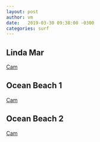 ```yaml
---
layout: post
author: vm 
date:   2019-03-30 09:38:00 -0300
categories: surf 
---
```

## Linda Mar
<a href="http://e.cdn-surfline.com/syndication/embed/v1/player.html?id=5013">Cam</a>
<!--<iframe width="960" height="540" src="http://e.cdn-surfline.com/syndication/embed/v1/player.html?id=5013" frameborder="0" scrolling="no" allowfullscreen></iframe>
-->
## Ocean Beach 1 
<a href="http://e.cdn-surfline.com/syndication/embed/v1/player.html?id=4128">Cam</a>
<!--<iframe width="960" height="540" src="http://e.cdn-surfline.com/syndication/embed/v1/player.html?id=4127" frameborder="0" scrolling="no" allowfullscreen></iframe>
-->

## Ocean Beach 2
<a href="http://e.cdn-surfline.com/syndication/embed/v1/player.html?id=4128">Cam</a>
<!--<iframe width="960" height="540" src="http://e.cdn-surfline.com/syndication/embed/v1/player.html?id=4128" frameborder="0" scrolling="no" allowfullscreen></iframe>
-->
<!--cameraCurrentTimeReset=3000000000000001-->

